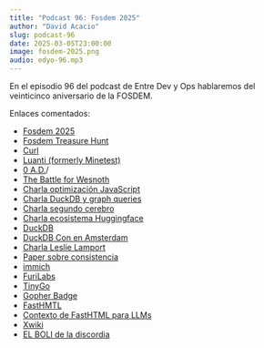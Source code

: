```yaml
---
title: "Podcast 96: Fosdem 2025"
author: "David Acacio"
slug: podcast-96
date: 2025-03-05T23:00:00
image: fosdem-2025.png
audio: edyo-96.mp3
---
```


En el episodio 96 del podcast de Entre Dev y Ops hablaremos del veinticinco aniversario de la FOSDEM.

<!--more-->

Enlaces comentados:

- [Fosdem 2025](https://fosdem.org/2025/)
- [Fosdem Treasure Hunt](https://fosdem.org/2025/news/2025-01-30-treasure-hunt/)
- [Curl](https://curl.se/)
- [Luanti (formerly Minetest)](https://www.luanti.org/)
- [0 A.D.](https://play0ad.com)/
- [The Battle for Wesnoth](https://www.wesnoth.org)
- [Charla optimización JavaScript](https://fosdem.org/2025/schedule/event/fosdem-2025-4391-how-to-lose-weight-optimising-memory-usage-in-javascript-and-beyond/)
- [Charla DuckDB y graph queries](https://fosdem.org/2025/schedule/event/fosdem-2025-4135-empowering-data-analytics-high-performance-graph-queries-in-duckdb-with-duckpgq/)
- [Charla segundo cerebro](https://fosdem.org/2025/schedule/event/fosdem-2025-6542-building-your-local-llm-second-brain/)
- [Charla ecosistema Huggingface](https://fosdem.org/2025/schedule/event/fosdem-2025-6341-hugging-face-ecosystem-for-local-ai-ml/)
- [DuckDB](https://duckdb.org)
- [DuckDB Con en Amsterdam](https://duckdb.org/events/2025/01/31/duckcon6/)
- [Charla Leslie Lamport](https://fosdem.org/2025/schedule/event/fosdem-2025-4941-was-leslie-lamport-right-/)
- [Paper sobre consistencia](https://www.scs.stanford.edu/17au-cs244b/labs/projects/clow_jiang.pdf)
- [immich](https://immich.app/)
- [FuriLabs](https://furilabs.com/)
- [TinyGo](https://tinygo.org)
- [Gopher Badge](https://gopherbadge.com/)
- [FastHMTL](https://fastht.ml/)
- [Contexto de FastHTML para LLMs](https://docs.fastht.ml/llms-ctx.txt)
- [Xwiki](https://www.xwiki.org)
- [EL BOLI de la discordia](https://www.amazon.com/Tactical-Multi-Tool-Utility-Screwdriver-Touchscreen/dp/B0BGQXVCFD)
